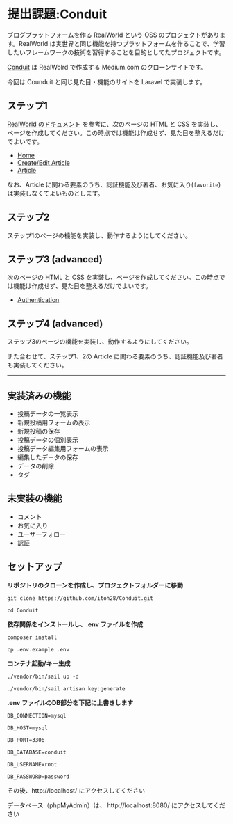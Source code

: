# 提出課題:Conduit

ブログプラットフォームを作る [RealWorld](https://github.com/gothinkster/realworld/tree/main) という OSS のプロジェクトがあります。RealWorld は実世界と同じ機能を持つプラットフォームを作ることで、学習したいフレームワークの技術を習得することを目的としてたプロジェクトです。

[Conduit](https://demo.realworld.io/#/) は RealWolrd で作成する Medium.com のクローンサイトです。

今回は Counduit と同じ見た目・機能のサイトを Laravel で実装します。

## ステップ1

[RealWorld のドキュメント](https://realworld-docs.netlify.app/docs/specs/frontend-specs/templates) を参考に、次のページの HTML と CSS を実装し、ページを作成してください。この時点では機能は作成せず、見た目を整えるだけでよいです。

- [Home](https://realworld-docs.netlify.app/docs/specs/frontend-specs/templates#home)
- [Create/Edit Article](https://realworld-docs.netlify.app/docs/specs/frontend-specs/templates#createedit-article)
- [Article](https://realworld-docs.netlify.app/docs/specs/frontend-specs/templates#article)

なお、Article に関わる要素のうち、認証機能及び著者、お気に入り(`favorite`) は実装しなくてよいものとします。

## ステップ2

ステップ1のページの機能を実装し、動作するようにしてください。

## ステップ3 (advanced)

次のページの HTML と CSS を実装し、ページを作成してください。この時点では機能は作成せず、見た目を整えるだけでよいです。

- [Authentication](https://realworld-docs.netlify.app/docs/specs/frontend-specs/templates#authentication)

## ステップ4 (advanced)

ステップ3のページの機能を実装し、動作するようにしてください。

また合わせて、ステップ1、2の Article に関わる要素のうち、認証機能及び著者も実装してください。

----------------------------------------------------------------------------------------------------------------------------------------

## 実装済みの機能
* 投稿データの一覧表示
* 新規投稿用フォームの表示
* 新規投稿の保存
* 投稿データの個別表示
* 投稿データ編集用フォームの表示
* 編集したデータの保存
* データの削除
* タグ
  
## 未実装の機能
* コメント
* お気に入り
* ユーザーフォロー
* 認証
  
## セットアップ
**リポジトリのクローンを作成し、プロジェクトフォルダーに移動**

````
git clone https://github.com/itoh28/Conduit.git  

cd Conduit
````

**依存関係をインストールし、.env ファイルを作成**

````
composer install

cp .env.example .env
````

**コンテナ起動/キー生成**

````
./vendor/bin/sail up -d

./vendor/bin/sail artisan key:generate
````

**.env ファイルのDB部分を下記に上書きします**

````
DB_CONNECTION=mysql

DB_HOST=mysql

DB_PORT=3306

DB_DATABASE=conduit

DB_USERNAME=root

DB_PASSWORD=password
````

その後、http://localhost/ にアクセスしてください

データベース（phpMyAdmin）は、 http://localhost:8080/ にアクセスしてください
